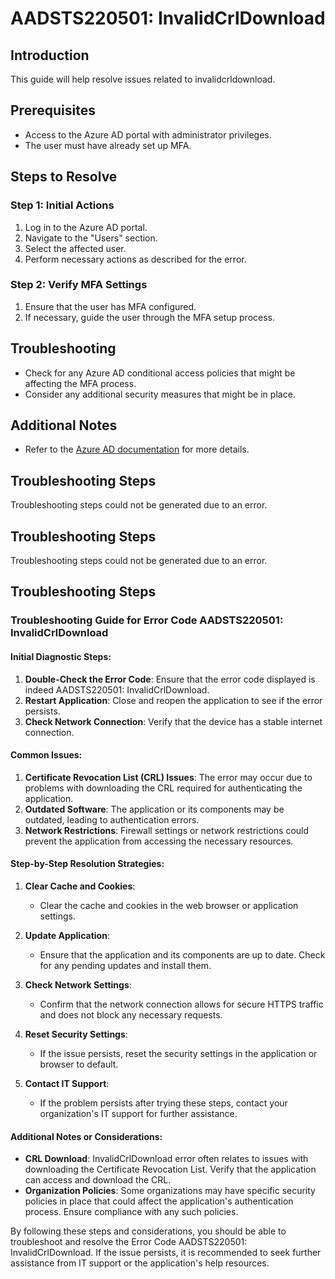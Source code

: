 # AADSTS220501: InvalidCrlDownload

## Introduction
This guide will help resolve issues related to invalidcrldownload.

## Prerequisites
- Access to the Azure AD portal with administrator privileges.
- The user must have already set up MFA.

## Steps to Resolve

### Step 1: Initial Actions
1. Log in to the Azure AD portal.
2. Navigate to the "Users" section.
3. Select the affected user.
4. Perform necessary actions as described for the error.

### Step 2: Verify MFA Settings
1. Ensure that the user has MFA configured.
2. If necessary, guide the user through the MFA setup process.

## Troubleshooting
- Check for any Azure AD conditional access policies that might be affecting the MFA process.
- Consider any additional security measures that might be in place.

## Additional Notes
- Refer to the [Azure AD documentation](https://learn.microsoft.com/en-us/azure/active-directory/) for more details.


## Troubleshooting Steps
Troubleshooting steps could not be generated due to an error.

## Troubleshooting Steps
Troubleshooting steps could not be generated due to an error.

## Troubleshooting Steps
### Troubleshooting Guide for Error Code AADSTS220501: InvalidCrlDownload

#### Initial Diagnostic Steps:
1. **Double-Check the Error Code**: Ensure that the error code displayed is indeed AADSTS220501: InvalidCrlDownload.
2. **Restart Application**: Close and reopen the application to see if the error persists.
3. **Check Network Connection**: Verify that the device has a stable internet connection.

#### Common Issues:
1. **Certificate Revocation List (CRL) Issues**: The error may occur due to problems with downloading the CRL required for authenticating the application.
2. **Outdated Software**: The application or its components may be outdated, leading to authentication errors.
3. **Network Restrictions**: Firewall settings or network restrictions could prevent the application from accessing the necessary resources.

#### Step-by-Step Resolution Strategies:
1. **Clear Cache and Cookies**:
   - Clear the cache and cookies in the web browser or application settings.
  
2. **Update Application**:
   - Ensure that the application and its components are up to date. Check for any pending updates and install them.

3. **Check Network Settings**:
   - Confirm that the network connection allows for secure HTTPS traffic and does not block any necessary requests.

4. **Reset Security Settings**:
   - If the issue persists, reset the security settings in the application or browser to default.

5. **Contact IT Support**:
   - If the problem persists after trying these steps, contact your organization's IT support for further assistance.

#### Additional Notes or Considerations:
- **CRL Download**: InvalidCrlDownload error often relates to issues with downloading the Certificate Revocation List. Verify that the application can access and download the CRL.
- **Organization Policies**: Some organizations may have specific security policies in place that could affect the application's authentication process. Ensure compliance with any such policies.

By following these steps and considerations, you should be able to troubleshoot and resolve the Error Code AADSTS220501: InvalidCrlDownload. If the issue persists, it is recommended to seek further assistance from IT support or the application's help resources.